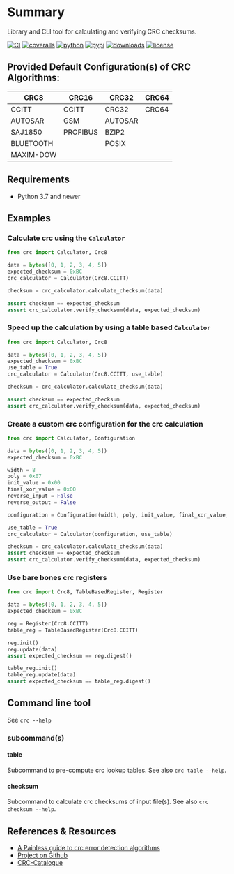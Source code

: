 # Summary

Library and CLI tool for calculating and verifying CRC checksums.

[![CI](https://github.com/Nicoretti/crc/actions/workflows/ci.yml/badge.svg)](https://github.com/Nicoretti/crc/actions/workflows/unit.yaml)
[![coveralls](https://coveralls.io/repos/github/Nicoretti/crc/badge.svg?branch=master)](https://coveralls.io/github/Nicoretti/crc)
[![python](https://img.shields.io/pypi/pyversions/crc)](https://pypi.org/project/crc/)
[![pypi](https://img.shields.io/pypi/v/crc)](https://pypi.org/project/crc/)
[![downloads](https://img.shields.io/pypi/dm/crc)](https://pypi.org/project/crc/)
[![license](https://img.shields.io/pypi/l/crc)](https://opensource.org/licenses/BSD-2-Clause)

## Provided Default Configuration(s) of CRC Algorithms:

| CRC8 | CRC16 | CRC32 | CRC64 |
|------|-------|-------|-------|
| CCITT | CCITT | CRC32 | CRC64 |
| AUTOSAR | GSM | AUTOSAR | |
| SAJ1850 | PROFIBUS | BZIP2 | |
| BLUETOOTH | | POSIX | |
| MAXIM-DOW | | | | |

## Requirements
* Python 3.7 and newer

## Examples

### Calculate crc using the `Calculator`

```python
from crc import Calculator, Crc8

data = bytes([0, 1, 2, 3, 4, 5])
expected_checksum = 0xBC
crc_calculator = Calculator(Crc8.CCITT)

checksum = crc_calculator.calculate_checksum(data)

assert checksum == expected_checksum
assert crc_calculator.verify_checksum(data, expected_checksum)
```

### Speed up the calculation by using a table based `Calculator`

```python
from crc import Calculator, Crc8

data = bytes([0, 1, 2, 3, 4, 5])
expected_checksum = 0xBC
use_table = True
crc_calculator = Calculator(Crc8.CCITT, use_table)

checksum = crc_calculator.calculate_checksum(data)

assert checksum == expected_checksum
assert crc_calculator.verify_checksum(data, expected_checksum)
```

### Create a custom crc configuration for the crc calculation

```python
from crc import Calculator, Configuration

data = bytes([0, 1, 2, 3, 4, 5])
expected_checksum = 0xBC

width = 8
poly = 0x07
init_value = 0x00
final_xor_value = 0x00
reverse_input = False
reverse_output = False

configuration = Configuration(width, poly, init_value, final_xor_value, reverse_input, reverse_output)

use_table = True
crc_calculator = Calculator(configuration, use_table)

checksum = crc_calculator.calculate_checksum(data)
assert checksum == expected_checksum
assert crc_calculator.verify_checksum(data, expected_checksum)
```

### Use bare bones crc registers

```python
from crc import Crc8, TableBasedRegister, Register

data = bytes([0, 1, 2, 3, 4, 5])
expected_checksum = 0xBC

reg = Register(Crc8.CCITT)
table_reg = TableBasedRegister(Crc8.CCITT)

reg.init()
reg.update(data)
assert expected_checksum == reg.digest()

table_reg.init()
table_reg.update(data)
assert expected_checksum == table_reg.digest()
```

## Command line tool
See `crc --help`

### subcommand(s)
#### table
Subcommand to pre-compute crc lookup tables. See also `crc table --help`.
#### checksum
Subcommand to calculate crc checksums of input file(s). See also `crc checksum --help`.

References & Resources
-----------------------
* [A Painless guide to crc error detection algorithms](http://www.zlib.net/crc_v3.txt)
* [Project on Github](https://github.com/Nicoretti/crc)
* [CRC-Catalogue](http://reveng.sourceforge.net/crc-catalogue/all.htm)

